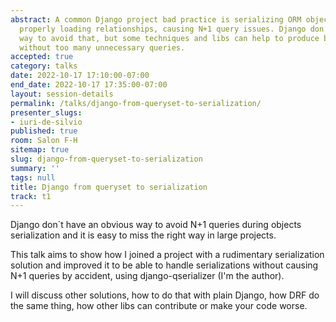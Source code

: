 ```yaml
---
abstract: A common Django project bad practice is serializing ORM objects without
  properly loading relationships, causing N+1 query issues. Django don´t have an obvious
  way to avoid that, but some techniques and libs can help to produce better code
  without too many unnecessary queries.
accepted: true
category: talks
date: 2022-10-17 17:10:00-07:00
end_date: 2022-10-17 17:35:00-07:00
layout: session-details
permalink: /talks/django-from-queryset-to-serialization/
presenter_slugs:
- iuri-de-silvio
published: true
room: Salon F-H
sitemap: true
slug: django-from-queryset-to-serialization
summary: ''
tags: null
title: Django from queryset to serialization
track: t1
---
```


Django don´t have an obvious way to avoid N+1 queries during objects serialization and it is easy to miss the right way in large projects.

This talk aims to show how I joined a project with a rudimentary serialization solution and improved it to be able to handle serializations without causing N+1 queries by accident, using django-qserializer (I'm the author).

I will discuss other solutions, how to do that with plain Django, how DRF do the same thing, how other libs can contribute or make your code worse.
